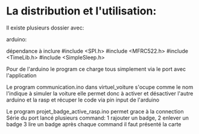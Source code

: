# La distribution et l'utilisation:

Il existe plusieurs dossier avec:

arduino:

dépendance à inclure
#include <SPI.h> 
#include <MFRC522.h>
#include <TimeLib.h> 
#include <SimpleSleep.h>

Pour de l'arduino le program ce charge tous simplement via le port avec l'application

Le program communication.ino dans virtuel_voiture s'ocupe comme le nom l'indique à simuler la voiture elle permet donc à activer et désactiver l'autre arduino et la rasp et récuper le code via pin input de l'arduino

Le program projet_badge_active_rasp.ino permet grace à la connection Série du port lancé plusieurs command:
1 rajouter un badge, 2 enlever un badge 3 lire un badge après chaque command il faut présenté la carte

